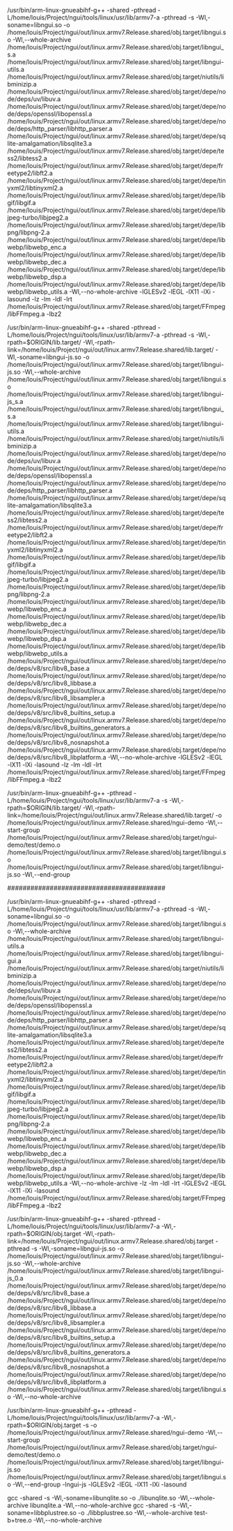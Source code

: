 
/usr/bin/arm-linux-gnueabihf-g++ -shared -pthread -L/home/louis/Project/ngui/tools/linux/usr/lib/armv7-a -pthread -s  -Wl,-soname=libngui.so -o /home/louis/Project/ngui/out/linux.armv7.Release.shared/obj.target/libngui.so -Wl,--whole-archive /home/louis/Project/ngui/out/linux.armv7.Release.shared/obj.target/libngui_s.a /home/louis/Project/ngui/out/linux.armv7.Release.shared/obj.target/libngui-utils.a /home/louis/Project/ngui/out/linux.armv7.Release.shared/obj.target/niutils/libminizip.a /home/louis/Project/ngui/out/linux.armv7.Release.shared/obj.target/depe/node/deps/uv/libuv.a /home/louis/Project/ngui/out/linux.armv7.Release.shared/obj.target/depe/node/deps/openssl/libopenssl.a /home/louis/Project/ngui/out/linux.armv7.Release.shared/obj.target/depe/node/deps/http_parser/libhttp_parser.a /home/louis/Project/ngui/out/linux.armv7.Release.shared/obj.target/depe/sqlite-amalgamation/libsqlite3.a /home/louis/Project/ngui/out/linux.armv7.Release.shared/obj.target/depe/tess2/libtess2.a /home/louis/Project/ngui/out/linux.armv7.Release.shared/obj.target/depe/freetype2/libft2.a /home/louis/Project/ngui/out/linux.armv7.Release.shared/obj.target/depe/tinyxml2/libtinyxml2.a /home/louis/Project/ngui/out/linux.armv7.Release.shared/obj.target/depe/libgif/libgif.a /home/louis/Project/ngui/out/linux.armv7.Release.shared/obj.target/depe/libjpeg-turbo/libjpeg2.a /home/louis/Project/ngui/out/linux.armv7.Release.shared/obj.target/depe/libpng/libpng-2.a /home/louis/Project/ngui/out/linux.armv7.Release.shared/obj.target/depe/libwebp/libwebp_enc.a /home/louis/Project/ngui/out/linux.armv7.Release.shared/obj.target/depe/libwebp/libwebp_dec.a /home/louis/Project/ngui/out/linux.armv7.Release.shared/obj.target/depe/libwebp/libwebp_dsp.a /home/louis/Project/ngui/out/linux.armv7.Release.shared/obj.target/depe/libwebp/libwebp_utils.a -Wl,--no-whole-archive -lGLESv2 -lEGL -lX11 -lXi -lasound -lz -lm -ldl -lrt /home/louis/Project/ngui/out/linux.armv7.Release.shared/obj.target/FFmpeg/libFFmpeg.a -lbz2

/usr/bin/arm-linux-gnueabihf-g++ -shared -pthread -L/home/louis/Project/ngui/tools/linux/usr/lib/armv7-a -pthread -s -Wl,-rpath=\$ORIGIN/lib.target/ -Wl,-rpath-link=\/home/louis/Project/ngui/out/linux.armv7.Release.shared/lib.target/  -Wl,-soname=libngui-js.so -o /home/louis/Project/ngui/out/linux.armv7.Release.shared/obj.target/libngui-js.so -Wl,--whole-archive /home/louis/Project/ngui/out/linux.armv7.Release.shared/obj.target/libngui.so /home/louis/Project/ngui/out/linux.armv7.Release.shared/obj.target/libngui-js_s.a /home/louis/Project/ngui/out/linux.armv7.Release.shared/obj.target/libngui_s.a /home/louis/Project/ngui/out/linux.armv7.Release.shared/obj.target/libngui-utils.a /home/louis/Project/ngui/out/linux.armv7.Release.shared/obj.target/niutils/libminizip.a /home/louis/Project/ngui/out/linux.armv7.Release.shared/obj.target/depe/node/deps/uv/libuv.a /home/louis/Project/ngui/out/linux.armv7.Release.shared/obj.target/depe/node/deps/openssl/libopenssl.a /home/louis/Project/ngui/out/linux.armv7.Release.shared/obj.target/depe/node/deps/http_parser/libhttp_parser.a /home/louis/Project/ngui/out/linux.armv7.Release.shared/obj.target/depe/sqlite-amalgamation/libsqlite3.a /home/louis/Project/ngui/out/linux.armv7.Release.shared/obj.target/depe/tess2/libtess2.a /home/louis/Project/ngui/out/linux.armv7.Release.shared/obj.target/depe/freetype2/libft2.a /home/louis/Project/ngui/out/linux.armv7.Release.shared/obj.target/depe/tinyxml2/libtinyxml2.a /home/louis/Project/ngui/out/linux.armv7.Release.shared/obj.target/depe/libgif/libgif.a /home/louis/Project/ngui/out/linux.armv7.Release.shared/obj.target/depe/libjpeg-turbo/libjpeg2.a /home/louis/Project/ngui/out/linux.armv7.Release.shared/obj.target/depe/libpng/libpng-2.a /home/louis/Project/ngui/out/linux.armv7.Release.shared/obj.target/depe/libwebp/libwebp_enc.a /home/louis/Project/ngui/out/linux.armv7.Release.shared/obj.target/depe/libwebp/libwebp_dec.a /home/louis/Project/ngui/out/linux.armv7.Release.shared/obj.target/depe/libwebp/libwebp_dsp.a /home/louis/Project/ngui/out/linux.armv7.Release.shared/obj.target/depe/libwebp/libwebp_utils.a /home/louis/Project/ngui/out/linux.armv7.Release.shared/obj.target/depe/node/deps/v8/src/libv8_base.a /home/louis/Project/ngui/out/linux.armv7.Release.shared/obj.target/depe/node/deps/v8/src/libv8_libbase.a /home/louis/Project/ngui/out/linux.armv7.Release.shared/obj.target/depe/node/deps/v8/src/libv8_libsampler.a /home/louis/Project/ngui/out/linux.armv7.Release.shared/obj.target/depe/node/deps/v8/src/libv8_builtins_setup.a /home/louis/Project/ngui/out/linux.armv7.Release.shared/obj.target/depe/node/deps/v8/src/libv8_builtins_generators.a /home/louis/Project/ngui/out/linux.armv7.Release.shared/obj.target/depe/node/deps/v8/src/libv8_nosnapshot.a /home/louis/Project/ngui/out/linux.armv7.Release.shared/obj.target/depe/node/deps/v8/src/libv8_libplatform.a -Wl,--no-whole-archive -lGLESv2 -lEGL -lX11 -lXi -lasound -lz -lm -ldl -lrt /home/louis/Project/ngui/out/linux.armv7.Release.shared/obj.target/FFmpeg/libFFmpeg.a -lbz2

/usr/bin/arm-linux-gnueabihf-g++ -pthread -L/home/louis/Project/ngui/tools/linux/usr/lib/armv7-a -s -Wl,-rpath=\$ORIGIN/lib.target/ -Wl,-rpath-link=\/home/louis/Project/ngui/out/linux.armv7.Release.shared/lib.target/  -o /home/louis/Project/ngui/out/linux.armv7.Release.shared/ngui-demo -Wl,--start-group /home/louis/Project/ngui/out/linux.armv7.Release.shared/obj.target/ngui-demo/test/demo.o /home/louis/Project/ngui/out/linux.armv7.Release.shared/obj.target/libngui.so /home/louis/Project/ngui/out/linux.armv7.Release.shared/obj.target/libngui-js.so -Wl,--end-group 


#########################################


/usr/bin/arm-linux-gnueabihf-g++ -shared -pthread -L/home/louis/Project/ngui/tools/linux/usr/lib/armv7-a -pthread -s  -Wl,-soname=libngui.so -o /home/louis/Project/ngui/out/linux.armv7.Release.shared/obj.target/libngui.so -Wl,--whole-archive /home/louis/Project/ngui/out/linux.armv7.Release.shared/obj.target/libngui-utils.a /home/louis/Project/ngui/out/linux.armv7.Release.shared/obj.target/libngui-gui.a /home/louis/Project/ngui/out/linux.armv7.Release.shared/obj.target/niutils/libminizip.a /home/louis/Project/ngui/out/linux.armv7.Release.shared/obj.target/depe/node/deps/uv/libuv.a /home/louis/Project/ngui/out/linux.armv7.Release.shared/obj.target/depe/node/deps/openssl/libopenssl.a /home/louis/Project/ngui/out/linux.armv7.Release.shared/obj.target/depe/node/deps/http_parser/libhttp_parser.a /home/louis/Project/ngui/out/linux.armv7.Release.shared/obj.target/depe/sqlite-amalgamation/libsqlite3.a /home/louis/Project/ngui/out/linux.armv7.Release.shared/obj.target/depe/tess2/libtess2.a /home/louis/Project/ngui/out/linux.armv7.Release.shared/obj.target/depe/freetype2/libft2.a /home/louis/Project/ngui/out/linux.armv7.Release.shared/obj.target/depe/tinyxml2/libtinyxml2.a /home/louis/Project/ngui/out/linux.armv7.Release.shared/obj.target/depe/libgif/libgif.a /home/louis/Project/ngui/out/linux.armv7.Release.shared/obj.target/depe/libjpeg-turbo/libjpeg2.a /home/louis/Project/ngui/out/linux.armv7.Release.shared/obj.target/depe/libpng/libpng-2.a /home/louis/Project/ngui/out/linux.armv7.Release.shared/obj.target/depe/libwebp/libwebp_enc.a /home/louis/Project/ngui/out/linux.armv7.Release.shared/obj.target/depe/libwebp/libwebp_dec.a /home/louis/Project/ngui/out/linux.armv7.Release.shared/obj.target/depe/libwebp/libwebp_dsp.a /home/louis/Project/ngui/out/linux.armv7.Release.shared/obj.target/depe/libwebp/libwebp_utils.a -Wl,--no-whole-archive -lz -lm -ldl -lrt -lGLESv2 -lEGL -lX11 -lXi -lasound /home/louis/Project/ngui/out/linux.armv7.Release.shared/obj.target/FFmpeg/libFFmpeg.a -lbz2

/usr/bin/arm-linux-gnueabihf-g++ -shared -pthread -L/home/louis/Project/ngui/tools/linux/usr/lib/armv7-a -Wl,-rpath=\$ORIGIN/obj.target -Wl,-rpath-link=\/home/louis/Project/ngui/out/linux.armv7.Release.shared/obj.target -pthread -s -Wl,-soname=libngui-js.so -o /home/louis/Project/ngui/out/linux.armv7.Release.shared/obj.target/libngui-js.so -Wl,--whole-archive /home/louis/Project/ngui/out/linux.armv7.Release.shared/obj.target/libngui-js_0.a /home/louis/Project/ngui/out/linux.armv7.Release.shared/obj.target/depe/node/deps/v8/src/libv8_base.a /home/louis/Project/ngui/out/linux.armv7.Release.shared/obj.target/depe/node/deps/v8/src/libv8_libbase.a /home/louis/Project/ngui/out/linux.armv7.Release.shared/obj.target/depe/node/deps/v8/src/libv8_libsampler.a /home/louis/Project/ngui/out/linux.armv7.Release.shared/obj.target/depe/node/deps/v8/src/libv8_builtins_setup.a /home/louis/Project/ngui/out/linux.armv7.Release.shared/obj.target/depe/node/deps/v8/src/libv8_builtins_generators.a /home/louis/Project/ngui/out/linux.armv7.Release.shared/obj.target/depe/node/deps/v8/src/libv8_nosnapshot.a /home/louis/Project/ngui/out/linux.armv7.Release.shared/obj.target/depe/node/deps/v8/src/libv8_libplatform.a /home/louis/Project/ngui/out/linux.armv7.Release.shared/obj.target/libngui.so -Wl,--no-whole-archive

/usr/bin/arm-linux-gnueabihf-g++ -pthread -L/home/louis/Project/ngui/tools/linux/usr/lib/armv7-a -Wl,-rpath=\$ORIGIN/obj.target -s -o /home/louis/Project/ngui/out/linux.armv7.Release.shared/ngui-demo -Wl,--start-group /home/louis/Project/ngui/out/linux.armv7.Release.shared/obj.target/ngui-demo/test/demo.o /home/louis/Project/ngui/out/linux.armv7.Release.shared/obj.target/libngui-js.so /home/louis/Project/ngui/out/linux.armv7.Release.shared/obj.target/libngui.so -Wl,--end-group -lngui-js -lGLESv2 -lEGL -lX11 -lXi -lasound
 
gcc -shared -s -Wl,-soname=libunqlite.so -o ./libunqlite.so -Wl,--whole-archive libunqlite.a -Wl,--no-whole-archive
gcc -shared -s -Wl,-soname=libbplustree.so -o ./libbplustree.so -Wl,--whole-archive test-b+tree.o -Wl,--no-whole-archive